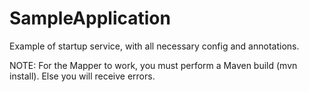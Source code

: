 # SampleApplication
Example of startup service, with all necessary config and annotations.

NOTE: For the Mapper to work, you must perform a Maven build (mvn install). Else you will receive errors.
